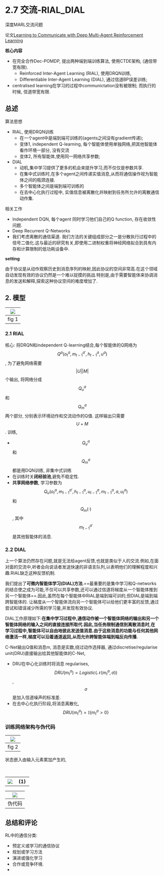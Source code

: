 # 2.7 交流-RIAL_DIAL

深度MARL交流问题

论文[Learning to Communicate with Deep Multi-Agent Reinforcement Learning](https://arxiv.org/pdf/1605.06676.pdf)

**核心内容**

- 在完全合作Dec-POMDP, 提出两种端到端训练算法, 使用CTDE架构, (通信带宽有限).
  - Reinforced Inter-Agent Learning (RIAL), 使用DRQN训练,
  - Differentiable Inter-Agent Learning (DIAL), 通过信道BP误差训练;
- centralised learning在学习的过程中communictation没有被限制; 而执行的时候, 信道带宽有限.

## 总述

算法思想

- RIAL, 使用DRQN训练
  - 在一个agent中是端到端可训练的(agents之间没有gradient传递);
  - 变体1, independent Q-learning, 每个智能体使用单独网络,把其他智能体看作环境一部分, 没有交流
  - 变体2, 所有智能体,使用同一网络共享参数;
- DIAL
  - 动机,集中学习提供了更多的机会来提升学习,而不仅仅是参数共享.
  - 在集中式训练时,在多个agent之间传递实值消息,从而将通信操作视为智能体之间的瓶颈连接.
  - 多个智能体之间是端到端可训练的
  - 在去中心化执行过程中, 实值信息被离散化并映射到任务所允许的离散通信动作集.

相关工作

- Independent DQN, 每个agent 同时学习他们自己的Q function, 存在收敛性问题.
- Deep Recurrent Q-Networks
- 我们考虑离散的通信渠道. 我们方法的关键组成部分之一是分散执行过程中的信号二值化.这与最近的研究有关,即使用二进制权重将神经网络拟合到具有内存和计算限制的低功耗设备中.

**setting**

由于协议是从动作观察历史到消息序列的映射,因此协议的空间非常高.在这个领域自动发现有效的协议仍然是一个难以捉摸的挑战.特别是,由于需要智能体来协调消息的发送和解释,探索这种协议空间的难度增加了.

## 2. 模型

| ![](img/2020-10-23-22-16-09.png) |
| :------------------------------: |
|              fig 1               |

### 2.1 RIAL 

核心: 将DRQN和independent Q-learning结合,每个智能体的Q网络为 $$Q^a(o_t^a, m_{t-1}^{a'}, h_{t-1}^a, u^a) $$, 为了避免网络需要 $$|U||M| $$个输出, 将网络分成$$Q_u^a$$和$$Q_m^a$$两个部分, 分别表示环境动作和交流动作的Q值.  这样输出只需要$$U+M$$.
训练,
- $$Q_u^a$$和$$Q_m^a$$都是用DQN训练, 非集中式训练
- 在训练时关**闭经验池**,避免不稳定性.
- **共享网络参数**, 学习参数为$$Q_u(o_t^a,  m_{t-1}^{a'}, h_{t-1}^a, u_{t-1}^a, m_{t-1}^{a},a , u^a_t) $$和$$Q_m(\cdot)$$, 其中$$m_{t-1}^{a'}$$是其他智能体的消息.

### 2.2 DIAL

上一个算法仍然存在问题,就是无法给agent反馈,也就是类似于人的交流.例如,在面对面的交流中,听者会向说话者发送快速的非语言队列,以表明他们的理解程度和兴趣.RIAL缺乏这种反馈机制.

我们提出了**可微内智能体学习(DIAL)方法**.==最重要的是集中学习和Q-networks的结合使之成为可能,不仅可以共享参数,还可以通过信道将梯度从一个智能体推到另一个智能体==.因此,虽然在每个智能体中RIAL是端到端可训的,但DIAL是端到端跨智能体的. 让梯度从一个智能体流向另一个智能体可以给他们更丰富的反馈,通过尝试和错误减少所需的学习量,并发现有效协议.

DIAL工作原理如下:**在集中学习过程中,通信动作被一个智能体网络的输出和另一个智能体网络的输入之间的直接连接所取代.因此,当任务限制通信到离散消息时,在学习过程中,智能体可以自由地彼此发送值消息.由于这些消息的功能与任何其他网络激活一样,梯度可以沿着通道返回,从而允许跨智能体端到端反向传播.**

C-Net输出Q值和消息m, 消息是实数,绕过动作选择器, 通过discretise/regularise unit(DRU)直接输出给其他智能体的C-Net, 
- DRU在中心化训练时将消息 regularises, $$DRU (m_t^a)=Logistic(\mathcal{N}(m_t^a, \sigma)) $$, $$\sigma$$是加入信道噪声的标准差.
- 在去中心化执行阶段,将消息离散化, $$DRU (m_t^a)=\mathbb{I}\{m_t^a >0\}$$ 

### 训练网络架构与伪代码

| ![](img/2020-10-23-22-36-09.png) |
| :------------------------------: |
|              fig 2               |

状态嵌入由输入元素累加产生的,

<table>
  <tr>
     <th><img src="img/2020-10-23-22-38-55.png" ></th>
    <th> (1) </th>
  </tr>
</table>


| ![](img/2020-10-23-22-36-42.png) |
| :------------------------------: |
|              伪代码              |



## 总结和评论

RL中的通信分类:
  - 预定义或学习的通信协议
  - 规划或学习方法
  - 演进或强化学习
  - 合作或竞争环境.
- 